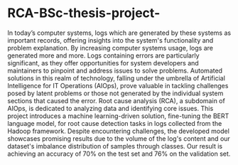 # RCA-BSc-thesis-project-
In today’s computer systems, logs which are generated by these systems as important records, offering
insights into the system's functionality and problem explanation. By increasing computer systems
usage, logs are generated more and more. Logs containing errors are particularly significant, as they
offer opportunities for system developers and maintainers to pinpoint and address issues to solve
problems. Automated solutions in this realm of technology, falling under the umbrella of Artificial
Intelligence for IT Operations (AIOps), prove valuable in tackling challenges posed by latent
problems or those not generated by the individual system sections that caused the error. Root cause
analysis (RCA), a subdomain of AIOps, is dedicated to analyzing data and identifying core issues.
This project introduces a machine learning-driven solution, fine-tuning the BERT language model,
for root cause detection tasks in logs collected from the Hadoop framework. Despite encountering
challenges, the developed model showcases promising results due to the volume of the log's content
and our dataset's imbalance distribution of samples through classes. Our result is achieving an
accuracy of 70% on the test set and 76% on the validation set.
